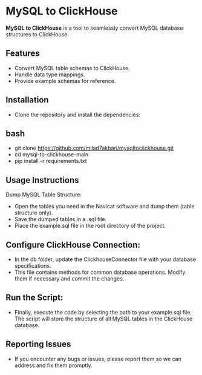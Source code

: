 # MySQL to ClickHouse

**MySQL to ClickHouse** is a tool to seamlessly convert MySQL database structures to ClickHouse.

## Features
- Convert MySQL table schemas to ClickHouse.
- Handle data type mappings.
- Provide example schemas for reference.

## Installation
- Clone the repository and install the dependencies:

## bash
- git clone https://github.com/milad7akbari/mysqltoclickhouse.git
- cd mysql-to-clickhouse-main
- pip install -r requirements.txt

## Usage Instructions
Dump MySQL Table Structure:
- Open the tables you need in the Navicat software and dump them (table structure only).
- Save the dumped tables in a .sql file.
- Place the example.sql file in the root directory of the project.

## Configure ClickHouse Connection:
- In the db folder, update the ClickhouseConnector file with your database specifications.
- This file contains methods for common database operations. Modify them if necessary and commit the changes.

## Run the Script:
- Finally, execute the code by selecting the path to your example.sql file. The script will store the structure of all MySQL tables in the ClickHouse database.

## Reporting Issues
- If you encounter any bugs or issues, please report them so we can address and fix them promptly.
